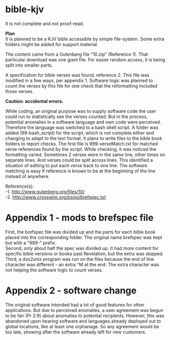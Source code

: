 # bible-kjv
It is not complete and not proof-read.

**Plan**  
It is planned to be a KJV bible accessible by simple file-system. Some extra folders might be added for support material.  

The content came from a Gutenberg file "10.zip" (Reference 1). That particular download was one giant file. For easier random access, it is being split into smaller parts.   

A specification for bible verses was found, reference 2. This file was modified in a few ways, per appendix 1. Software logic was planned to count the verses by this file for one check that the reformatting included those verses.

**Caution: accidental errors.**  

While coding, an original purpose was to supply software code the user could run to statistically see the verses counted. But in the process, potential anomalies in a software language and own code were perceived.
Therefore the language was switched to a bash shell script. A folder was added (99-bash_script) for the script, which is not complete either and changing to adapt to the text format. It plans to write files to the bible book folders to report checks. The first file is 999-verseMatch.txt for matched verse references found by the script.
While checking, it was noticed the formatting varied. Sometimes 2 verses were in the same line, other times on separate lines. And verses could be split across lines. This identified a situation of editing to put each verse back to one line. The software matching is easy if reference is known to be at the beginning of the line instead of anywhere.

Reference(s):  
-1. http://www.gutenberg.org/files/10/   
-2. http://www.crosswire.org/bsisg/brefspec.txt  


# Appendix 1 - mods to brefspec file
First, the brefspec file was divided up and the parts for each bible book placed into the corresponding folder. The original name brefspec was kept but with a "999-" prefix.  
Second, only about half the spec was divided up. It had more content for specific bible versions or books past Revelation, but the extra was skipped.  
Third, a dos2unix program was run on the files because the end of line character was different - an extra ^M at the end. The extra character was not helping the software logic to count verses.   

# Appendix 2 - software change
The original software intended had a lot of good features for other applications. But due to perceived anomalies, a user agreement was begun to be fair (Pr 2:9) about anomalies to potential recipients. However, this was abandoned upon hearing software and languages already deployed out to global locations, like at least one orphanage. So any agreement would be too late, showing after the software already left for new customers.  
